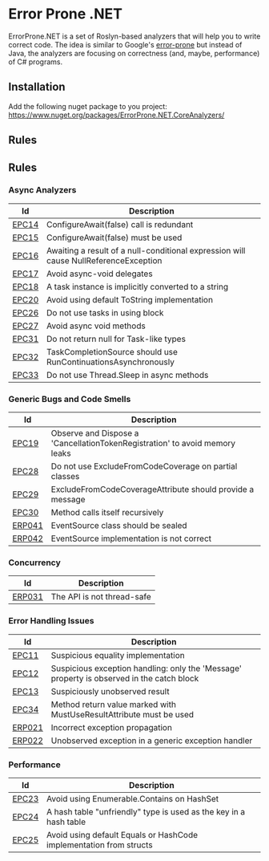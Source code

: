 # Error Prone .NET

ErrorProne.NET is a set of Roslyn-based analyzers that will help you to write correct code. The idea is similar to Google's [error-prone](https://github.com/google/error-prone) but instead of Java, the analyzers are focusing on correctness (and, maybe, performance) of C# programs.

## Installation

Add the following nuget package to you project: https://www.nuget.org/packages/ErrorProne.NET.CoreAnalyzers/

## Rules

## Rules


### Async Analyzers

| Id | Description |
|---|---|
| [EPC14](docs/Rules/EPC14.md) | ConfigureAwait(false) call is redundant |
| [EPC15](docs/Rules/EPC15.md) | ConfigureAwait(false) must be used |
| [EPC16](docs/Rules/EPC16.md) | Awaiting a result of a null-conditional expression will cause NullReferenceException |
| [EPC17](docs/Rules/EPC17.md) | Avoid async-void delegates |
| [EPC18](docs/Rules/EPC18.md) | A task instance is implicitly converted to a string |
| [EPC20](docs/Rules/EPC20.md) | Avoid using default ToString implementation |
| [EPC26](docs/Rules/EPC26.md) | Do not use tasks in using block |
| [EPC27](docs/Rules/EPC27.md) | Avoid async void methods |
| [EPC31](docs/Rules/EPC31.md) | Do not return null for Task-like types |
| [EPC32](docs/Rules/EPC32.md) | TaskCompletionSource should use RunContinuationsAsynchronously |
| [EPC33](docs/Rules/EPC33.md) | Do not use Thread.Sleep in async methods |

### Generic Bugs and Code Smells

| Id | Description |
|---|---|
| [EPC19](docs/Rules/EPC19.md) | Observe and Dispose a 'CancellationTokenRegistration' to avoid memory leaks |
| [EPC28](docs/Rules/EPC28.md) | Do not use ExcludeFromCodeCoverage on partial classes |
| [EPC29](docs/Rules/EPC29.md) | ExcludeFromCodeCoverageAttribute should provide a message |
| [EPC30](docs/Rules/EPC30.md) | Method calls itself recursively |
| [ERP041](docs/Rules/ERP041.md) | EventSource class should be sealed |
| [ERP042](docs/Rules/ERP042.md) | EventSource implementation is not correct |

### Concurrency

| Id | Description |
|---|---|
| [ERP031](docs/Rules/ERP031.md) | The API is not thread-safe |

### Error Handling Issues

| Id | Description |
|---|---|
| [EPC11](docs/Rules/EPC11.md) | Suspicious equality implementation |
| [EPC12](docs/Rules/EPC12.md) | Suspicious exception handling: only the 'Message' property is observed in the catch block |
| [EPC13](docs/Rules/EPC13.md) | Suspiciously unobserved result |
| [EPC34](docs/Rules/EPC34.md) | Method return value marked with MustUseResultAttribute must be used |
| [ERP021](docs/Rules/ERP021.md) | Incorrect exception propagation |
| [ERP022](docs/Rules/ERP022.md) | Unobserved exception in a generic exception handler |

### Performance

| Id | Description |
|---|---|
| [EPC23](docs/Rules/EPC23.md) | Avoid using Enumerable.Contains on HashSet<T> |
| [EPC24](docs/Rules/EPC24.md) | A hash table "unfriendly" type is used as the key in a hash table |
| [EPC25](docs/Rules/EPC25.md) | Avoid using default Equals or HashCode implementation from structs |